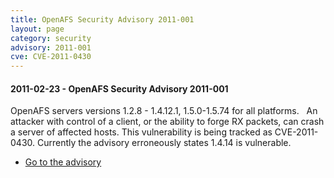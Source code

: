 ```yaml
---
title: OpenAFS Security Advisory 2011-001
layout: page
category: security
advisory: 2011-001
cve: CVE-2011-0430
---
```


#### 2011-02-23 - OpenAFS Security Advisory 2011-001

OpenAFS servers versions 1.2.8 - 1.4.12.1, 1.5.0-1.5.74 for all
platforms.   An attacker with control of a client, or the ability to
forge RX packets, can crash a server of affected hosts. This
vulnerability is being tracked as CVE-2011-0430. Currently the advisory
erroneously states 1.4.14 is vulnerable.

-   [Go to the advisory](/security/OPENAFS-SA-2011-001.txt)

